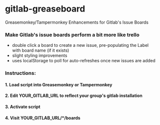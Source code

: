 # gitlab-greaseboard
Greasemonkey/Tampermonkey Enhancements for Gitlab's Issue Boards

### Make Gitlab's issue boards perform a bit more like trello
+ double click a board to create a new issue, pre-populating the Label with board name (if it exists)
+ slight styling improvements
+ uses localStorage to poll for auto-refreshes once new issues are added

### Instructions:
#### 1. Load script into Greasemonkey or Tampermonkey
#### 2. Edit YOUR_GITLAB_URL to reflect your group's gitlab installation
#### 3. Activate script
#### 4. Visit YOUR_GITLAB_URL/*/boards

